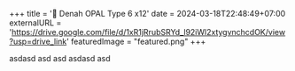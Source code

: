 +++
title = '📐 Denah OPAL Type 6 x12'
date = 2024-03-18T22:48:49+07:00
externalURL = 'https://drive.google.com/file/d/1xR1jRrubSRYd_l92iWl2xtygvnchcdOK/view?usp=drive_link'
featuredImage = "featured.png"
+++

asdasd asd asd asdasd asd
